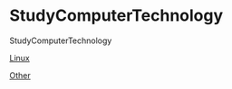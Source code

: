 # StudyComputerTechnology
StudyComputerTechnology

[Linux](https://github.com/liusuxian/StudyComputerTechnology/tree/master/Linux)

[Other](https://github.com/liusuxian/StudyComputerTechnology/tree/master/Other)
